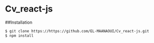 # Cv_react-js
##Installation

```bash
$ git clone https://https://github.com/EL-MAANAOUI/Cv_react-js.git
$ npm install 
```
